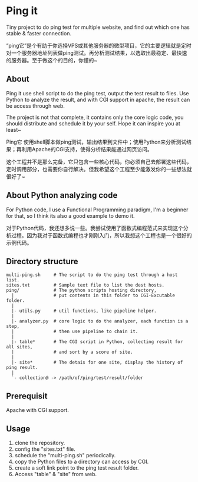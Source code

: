 # Ping it
Tiny project to do ping test for multiple website, and find out which one has stable & faster connection.

“ping它”是个有助于你选择VPS或其他服务器的微型项目，它的主要逻辑就是定时对一个服务器地址列表做ping测试。再分析测试结果，以选取出最稳定、最快速的服务器。至于做这个的目的，你懂的~

## About
Ping it use shell script to do the ping test, output the test result to files. Use Python to analyze the result, and with CGI support in apache, the result can be access through web.

The project is not that complete, it contains only the core logic code, you should distribute and schedule it by your self. Hope it can inspire you at least~

Ping它 使用shell脚本做ping测试，输出结果到文件中；使用Python来分析测试结果；再利用Apache的CGI支持，使得分析结果能通过网页访问。

这个工程并不是那么完备，它只包含一些核心代码，你必须自己去部署这些代码，定时调用部分，也需要你自行解决。但我希望这个工程至少能激发你的一些想法就很好了~

## About Python analyzing code
For Python code, I use a Functional Programming paradigm, I'm a beginner for that, so I think its also a good example to demo it.

对于Python代码，我还想多说一些。我尝试使用了函数式编程范式来实现这个分析过程。因为我对于函数式编程也才刚刚入门，所以我想这个工程也是一个很好的示例代码。

## Directory structure

```
multi-ping.sh     # The script to do the ping test through a host list.
sites.txt         # Sample text file to list the dest hosts.
ping/             # The python scripts hosting directory,
  |               # put contents in this folder to CGI-Excutable folder.
  |
  |- utils.py     # util functions, like pipeline helper.
  |
  |- analyzer.py  # core logic to do the analyzer, each function is a step,
  |               # then use pipeline to chain it.
  |
  |- table*       # The CGI script in Python, collecting result for all sites,
  |               # and sort by a score of site.
  |
  |- site*        # The detais for one site, display the history of ping result.
  |
  `- collection@ -> /path/of/ping/test/result/folder
```

## Prerequisit
Apache with CGI support.

## Usage
1. clone the repository.
2. config the "sites.txt" file.
3. schedule the "multi-ping.sh" periodically.
4. copy the Python files to a directory can access by CGI.
5. create a soft link point to the ping test result folder.
5. Access "table" & "site" from web.

